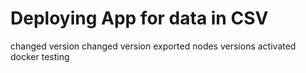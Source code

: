 # Deploying App for data in CSV
changed version
changed version
exported nodes versions
activated docker
testing